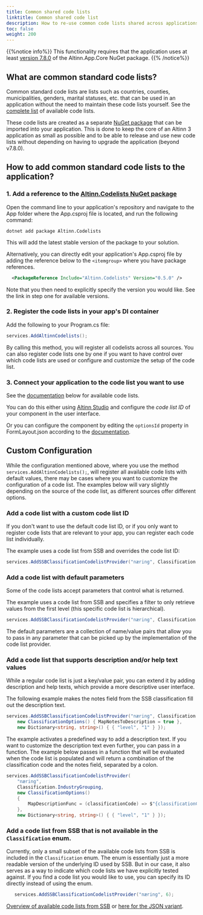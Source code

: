 ```yaml
---
title: Common shared code lists
linktitle: Common shared code list
description: How to re-use common code lists shared across applications?
toc: false
weight: 200
---
```


{{%notice info%}}
This functionality requires that the application uses at least [version 7.8.0](https://github.com/Altinn/app-lib-dotnet/releases/tag/v7.8.0) of the Altinn.App.Core NuGet package.
{{% /notice%}}

## What are common standard code lists?
Common standard code lists are lists such as countries, counties, municipalities, genders, marital statuses, etc. that can be used in an application without the need to maintain these code lists yourself. See the [complete list](https://github.com/Altinn/codelists-lib-dotnet#available-codelists) of available code lists.

These code lists are created as a separate [NuGet package](https://www.nuget.org/packages/Altinn.Codelists) that can be imported into your application. This is done to keep the core of an Altinn 3 application as small as possible and to be able to release and use new code lists without depending on having to upgrade the application (beyond v7.8.0).

## How to add common standard code lists to the application?
### 1. Add a reference to the [Altinn.Codelists NuGet package](https://www.nuget.org/packages/Altinn.Codelists)  
   Open the command line to your application's repository and navigate to the App folder where the App.csproj file is located, and run the following command:

   ```shell
   dotnet add package Altinn.Codelists
   ```
   This will add the latest stable version of the package to your solution.

   Alternatively, you can directly edit your application's App.csproj file by adding the reference below to the `<itemgroup>` where you have package references. 
   ```xml
     <PackageReference Include="Altinn.Codelists" Version="0.5.0" />     
   ```
   Note that you then need to explicitly specify the version you would like. See the link in step one for available versions.

### 2. Register the code lists in your app's DI container  
   Add the following to your Program.cs file:
   ```csharp
   services.AddAltinnCodelists();
   ```
   By calling this method, you will register all codelists across all sources. You can also register code lists one by one if you want to have control over which code lists are used or configure and customize the setup of the code list.

### 3. Connect your application to the code list you want to use  
   See the [documentation](https://github.com/Altinn/codelists-lib-dotnet#available-codelists) below for available code lists.

   You can do this either using [Altinn Studio](https://altinn.studio) and configure the *code list ID* of your component in the user interface.

   Or you can configure the component by editing the `optionsId` property in FormLayout.json according to the [documentation](/app/development/data/options/#connect-the-component-to-options-code-list).

## Custom Configuration
While the configuration mentioned above, where you use the method `services.AddAltinnCodelists();`, will register all available code lists with default values, there may be cases where you want to customize the configuration of a code list. The examples below will vary slightly depending on the source of the code list, as different sources offer different options.

### Add a code list with a custom code list ID
If you don't want to use the default code list ID, or if you only want to register code lists that are relevant to your app, you can register each code list individually.

The example uses a code list from SSB and overrides the code list ID:
```csharp
services.AddSSBClassificationCodelistProvider("næring", Classification.IndustryGrouping);
```

### Add a code list with default parameters
Some of the code lists accept parameters that control what is returned.

The example uses a code list from SSB and specifies a filter to only retrieve values from the first level (this specific code list is hierarchical).

```csharp
services.AddSSBClassificationCodelistProvider("næring", Classification.IndustryGrouping, new Dictionary<string, string>() { { "level", "1" } });
```
The default parameters are a collection of name/value pairs that allow you to pass in any parameter that can be picked up by the implementation of the code list provider.

### Add a code list that supports description and/or help text values
While a regular code list is just a key/value pair, you can extend it by adding description and help texts, which provide a more descriptive user interface.

The following example makes the notes field from the SSB classification fill out the description text.

```csharp
services.AddSSBClassificationCodelistProvider("næring", Classification.IndustryGrouping,
    new ClassificationOptions() { MapNotesToDescription = true },
    new Dictionary<string, string>() { { "level", "1" } });
```
The example activates a predefined way to add a description text. If you want to customize the description text even further, you can pass in a function. The example below passes in a function that will be evaluated when the code list is populated and will return a combination of the classification code and the notes field, separated by a colon.

```csharp
services.AddSSBClassificationCodelistProvider(
    "næring",
    Classification.IndustryGrouping,
    new ClassificationOptions() 
    { 
        MapDescriptionFunc = (classificationCode) => $"{classificationCode.Code}: {classificationCode.Notes}" 
    },
    new Dictionary<string, string>() { { "level", "1" } });
```

### Add a code list from SSB that is not available in the `Classification` enum.
Currently, only a small subset of the available code lists from SSB is included in the `Classification` enum. The enum is essentially just a more readable version of the underlying ID used by SSB. But in our case, it also serves as a way to indicate which code lists we have explicitly tested against. If you find a code list you would like to use, you can specify its ID directly instead of using the enum.

```csharp
   services.AddSSBClassificationCodelistProvider("næring", 6);
```

[Overview of available code lists from SSB](https://www.ssb.no/klass/) or [here for the JSON variant](https://data.ssb.no/api/klass/v1/classifications).
